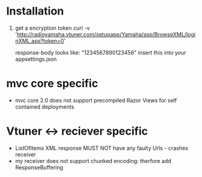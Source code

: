 # Installation
1. get a encryption token
	curl -v 'http://radioyamaha.vtuner.com/setupapp/Yamaha/asp/BrowseXML/loginXML.asp?token=0'

	response-body looks like: "<EncryptedToken>1234567890123456</EncryptedToken>"
	insert this into your appsettings.json

# mvc core specific
- mvc core 2.0 does not support precompiled Razor Views for self contained deployments

# Vtuner <-> reciever specific
- ListOfItems XML response MUST NOT have any faulty Urls - crashes receiver
- my receiver does not support chunked encoding: therfore add ResponseBuffering
